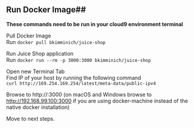 
## Run Docker Image##

**These commands need to be run in your cloud9 environment terminal**

Pull Docker Image  
Run `docker pull bkimminich/juice-shop`

Run Juice Shop application  
Run `docker run --rm -p 3000:3000 bkimminich/juice-shop`

Open new Terminal Tab  
Find IP of your host by running the following command  
`curl http://169.254.169.254/latest/meta-data/public-ipv4 `  

Browse to http://<replace it with public ip>:3000 (on macOS and Windows browse to http://192.168.99.100:3000 if you are using docker-machine instead of the native docker installation)  

Move to next steps.